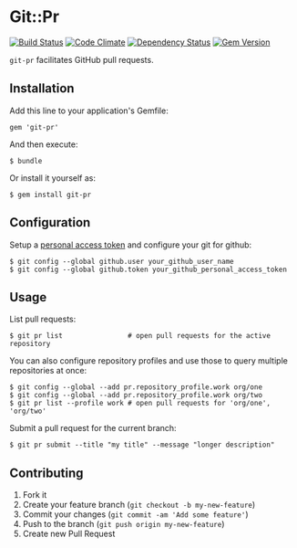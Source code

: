# Git::Pr

[![Build Status](https://secure.travis-ci.org/nistude/git-pr.png?branch=master)](http://travis-ci.org/nistude/git-pr)
[![Code Climate](https://codeclimate.com/github/nistude/git-pr.png)](https://codeclimate.com/github/nistude/git-pr)
[![Dependency Status](https://gemnasium.com/nistude/git-pr.png?travis)](https://gemnasium.com/nistude/git-pr)
[![Gem Version](https://badge.fury.io/rb/git-pr.png)](http://badge.fury.io/rb/git-pr)

`git-pr` facilitates GitHub pull requests.

## Installation

Add this line to your application's Gemfile:

    gem 'git-pr'

And then execute:

    $ bundle

Or install it yourself as:

    $ gem install git-pr

## Configuration

Setup a [personal access token](https://github.com/settings/applications)
and configure your git for github:

    $ git config --global github.user your_github_user_name
    $ git config --global github.token your_github_personal_access_token

## Usage

List pull requests:

    $ git pr list                # open pull requests for the active repository

You can also configure repository profiles and use those to query multiple
repositories at once:

    $ git config --global --add pr.repository_profile.work org/one
    $ git config --global --add pr.repository_profile.work org/two
    $ git pr list --profile work # open pull requests for 'org/one', 'org/two'

Submit a pull request for the current branch:

    $ git pr submit --title "my title" --message "longer description"

## Contributing

1. Fork it
2. Create your feature branch (`git checkout -b my-new-feature`)
3. Commit your changes (`git commit -am 'Add some feature'`)
4. Push to the branch (`git push origin my-new-feature`)
5. Create new Pull Request

